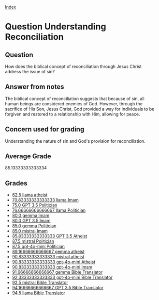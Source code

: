 
[Index](../../index.md)
# Question Understanding Reconciliation
## Question
How does the biblical concept of reconciliation through Jesus Christ address the issue of sin?

## Answer from notes
The biblical concept of reconciliation suggests that because of sin, all human beings are considered enemies of God. However, through the sacrifice of His Son, Jesus Christ, God provided a way for individuals to be forgiven and restored to a relationship with Him, allowing for peace.

## Concern used for grading
Understanding the nature of sin and God's provision for reconciliation.

## Average Grade
85.13333333333334

## Grades
 * [62.5 llama atheist](../answers/llama_atheist/Understanding_Reconciliation.md)
 * [70.83333333333333 llama Imam](../answers/llama_Imam/Understanding_Reconciliation.md)
 * [75.0 GPT 3.5 Politician](../answers/GPT_3.5_Politician/Understanding_Reconciliation.md)
 * [76.66666666666667 llama Politician](../answers/llama_Politician/Understanding_Reconciliation.md)
 * [80.0 gemma Imam](../answers/gemma_Imam/Understanding_Reconciliation.md)
 * [80.0 GPT 3.5 Imam](../answers/GPT_3.5_Imam/Understanding_Reconciliation.md)
 * [85.0 gemma Politician](../answers/gemma_Politician/Understanding_Reconciliation.md)
 * [85.0 mistral Imam](../answers/mistral_Imam/Understanding_Reconciliation.md)
 * [85.83333333333333 GPT 3.5 Atheist](../answers/GPT_3.5_Atheist/Understanding_Reconciliation.md)
 * [87.5 mistral Politician](../answers/mistral_Politician/Understanding_Reconciliation.md)
 * [87.5 gpt-4o-mini Politician](../answers/gpt-4o-mini_Politician/Understanding_Reconciliation.md)
 * [89.16666666666667 gemma atheist](../answers/gemma_atheist/Understanding_Reconciliation.md)
 * [90.83333333333333 mistral atheist](../answers/mistral_atheist/Understanding_Reconciliation.md)
 * [90.83333333333333 gpt-4o-mini Atheist](../answers/gpt-4o-mini_Atheist/Understanding_Reconciliation.md)
 * [90.83333333333333 gpt-4o-mini Imam](../answers/gpt-4o-mini_Imam/Understanding_Reconciliation.md)
 * [91.66666666666667 gemma Bible Translator](../answers/gemma_Bible_Translator/Understanding_Reconciliation.md)
 * [92.33333333333333 gpt-4o-mini Bible Translator](../answers/gpt-4o-mini_Bible_Translator/Understanding_Reconciliation.md)
 * [92.5 mistral Bible Translator](../answers/mistral_Bible_Translator/Understanding_Reconciliation.md)
 * [94.16666666666667 GPT 3.5 Bible Translator](../answers/GPT_3.5_Bible_Translator/Understanding_Reconciliation.md)
 * [94.5 llama Bible Translator](../answers/llama_Bible_Translator/Understanding_Reconciliation.md)
